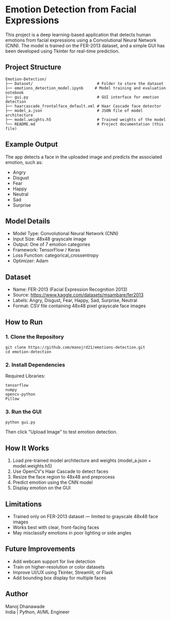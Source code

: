 # Emotion Detection from Facial Expressions

This project is a deep learning-based application that detects human emotions from facial expressions using a Convolutional Neural Network (CNN). The model is trained on the FER-2013 dataset, and a simple GUI has been developed using Tkinter for real-time prediction.

## Project Structure

```
Emotion-Detection/
├── Dataset/                            # Folder to store the dataset
├── emotions_detection_model.ipynb     # Model training and evaluation notebook
├── gui.py                              # GUI interface for emotion detection
├── haarcascade_frontalface_default.xml # Haar Cascade face detector
├── model_a.json                        # JSON file of model architecture
├── model.weights.h5                    # Trained weights of the model
└── README.md                           # Project documentation (this file)
```

## Example Output

The app detects a face in the uploaded image and predicts the associated emotion, such as:

- Angry
- Disgust
- Fear
- Happy
- Neutral
- Sad
- Surprise

## Model Details

- Model Type: Convolutional Neural Network (CNN)
- Input Size: 48x48 grayscale image
- Output: One of 7 emotion categories
- Framework: TensorFlow / Keras
- Loss Function: categorical_crossentropy
- Optimizer: Adam

## Dataset

- Name: FER-2013 (Facial Expression Recognition 2013)
- Source: https://www.kaggle.com/datasets/msambare/fer2013
- Labels: Angry, Disgust, Fear, Happy, Sad, Surprise, Neutral
- Format: CSV file containing 48x48 pixel grayscale face images

## How to Run

### 1. Clone the Repository

```
git clone https://github.com/manojrd21/emotions-detection.git
cd emotion-detection
```

### 2. Install Dependencies

Required Libraries:

```
tensorflow
numpy
opencv-python
Pillow
```


### 3. Run the GUI

```
python gui.py
```

Then click "Upload Image" to test emotion detection.

## How It Works

1. Load pre-trained model architecture and weights (model_a.json + model.weights.h5)
2. Use OpenCV's Haar Cascade to detect faces
3. Resize the face region to 48x48 and preprocess
4. Predict emotion using the CNN model
5. Display emotion on the GUI

## Limitations

- Trained only on FER-2013 dataset — limited to grayscale 48x48 face images
- Works best with clear, front-facing faces
- May misclassify emotions in poor lighting or side angles

## Future Improvements

- Add webcam support for live detection
- Train on higher-resolution or color datasets
- Improve UI/UX using Tkinter, Streamlit, or Flask
- Add bounding box display for multiple faces

## Author

Manoj Dhanawade  
India | Python, AI/ML Engineer
